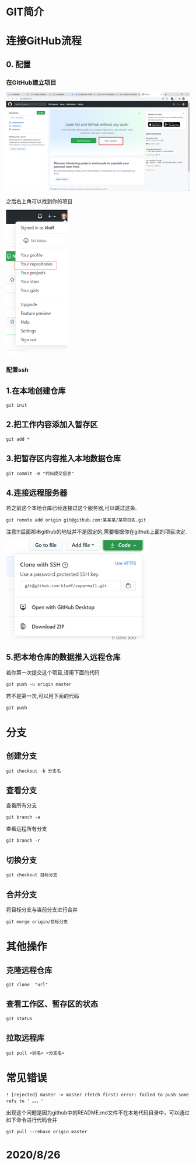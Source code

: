 # GIT简介

# 连接GitHub流程

## 0. 配置

### 在GitHub建立项目

<img src="img/image-20200903203620344.png" alt="image-20200903203620344" style="zoom:50%;" />

之后右上角可以找到你的项目

<img src="img/image-20200903203756199.png" alt="image-20200903203756199" style="zoom:67%;" />

### 配置ssh



## 1.在本地创建仓库

```shell
git init
```

## 2.把工作内容添加入暂存区

```shell
git add *
```

## 3.把暂存区内容推入本地数据仓库

```shell
git commit -m "代码提交信息"
```

## 4.连接远程服务器

若之前这个本地仓库已经连接过这个服务器,可以跳过这条.

```shell
git remote add origin git@github.com:某某某/某项目名.git
```

注意!!!后面那串github的地址并不是固定的,需要根据你在github上面的项目决定.

<img src="img/image-20200903203857960.png" alt="image-20200903203857960" style="zoom: 80%;" />

## 5.把本地仓库的数据推入远程仓库

若你第一次提交这个项目,请用下面的代码

```shell
git push -u origin master
```

若不是第一次,可以用下面的代码

```shell
git push
```

# 分支

## 创建分支

```shell
git checkout -b 分支名
```

## 查看分支

查看所有分支

```shell
git branch -a
```

查看远程所有分支

```shell
git branch -r 
```

## 切换分支

```shell
git checkout 目标分支
```

## 合并分支

 将目标分支与当前分支进行合并

```shell
git merge origin/目标分支
```



# 其他操作

## 克隆远程仓库

```shell
git clone  "url"
```

## 查看工作区、暂存区的状态

```shell
git status
```

## 拉取远程库

```shell
git pull <别名> <分支名>
```



# 常见错误

```
! [rejected] master -> master (fetch first) error: failed to push some refs to ' 。。。'
```

出现这个问题是因为github中的README.md文件不在本地代码目录中，可以通过如下命令进行代码合并

```shell
git pull --rebase origin master
```

# 2020/8/26